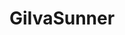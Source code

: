 ---
title: GiIvaSunner
crosslinks:
- place
- JonTron
- Undertale
- dankmemes
- copypasta
- jontron
- tf2
- OutOfTheLoop
- musictheory
- SonicTheHedgehog
- TheCinemassacreTruth
- especiallywithcontext
- 3dshacks
- mexico
- lore_irl
- OSU
- LoveLive
- thatsathing
- UnderTail
- videogamedunkey
---